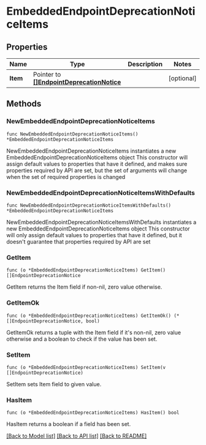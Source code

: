 <!--
Copyright (C) 2020-2025 Arm Limited or its affiliates and Contributors. All rights reserved.
SPDX-License-Identifier: Apache-2.0
-->
# EmbeddedEndpointDeprecationNoticeItems

## Properties

Name | Type | Description | Notes
------------ | ------------- | ------------- | -------------
**Item** | Pointer to [**[]EndpointDeprecationNotice**](EndpointDeprecationNotice.md) |  | [optional] 

## Methods

### NewEmbeddedEndpointDeprecationNoticeItems

`func NewEmbeddedEndpointDeprecationNoticeItems() *EmbeddedEndpointDeprecationNoticeItems`

NewEmbeddedEndpointDeprecationNoticeItems instantiates a new EmbeddedEndpointDeprecationNoticeItems object
This constructor will assign default values to properties that have it defined,
and makes sure properties required by API are set, but the set of arguments
will change when the set of required properties is changed

### NewEmbeddedEndpointDeprecationNoticeItemsWithDefaults

`func NewEmbeddedEndpointDeprecationNoticeItemsWithDefaults() *EmbeddedEndpointDeprecationNoticeItems`

NewEmbeddedEndpointDeprecationNoticeItemsWithDefaults instantiates a new EmbeddedEndpointDeprecationNoticeItems object
This constructor will only assign default values to properties that have it defined,
but it doesn't guarantee that properties required by API are set

### GetItem

`func (o *EmbeddedEndpointDeprecationNoticeItems) GetItem() []EndpointDeprecationNotice`

GetItem returns the Item field if non-nil, zero value otherwise.

### GetItemOk

`func (o *EmbeddedEndpointDeprecationNoticeItems) GetItemOk() (*[]EndpointDeprecationNotice, bool)`

GetItemOk returns a tuple with the Item field if it's non-nil, zero value otherwise
and a boolean to check if the value has been set.

### SetItem

`func (o *EmbeddedEndpointDeprecationNoticeItems) SetItem(v []EndpointDeprecationNotice)`

SetItem sets Item field to given value.

### HasItem

`func (o *EmbeddedEndpointDeprecationNoticeItems) HasItem() bool`

HasItem returns a boolean if a field has been set.


[[Back to Model list]](../README.md#documentation-for-models) [[Back to API list]](../README.md#documentation-for-api-endpoints) [[Back to README]](../README.md)



